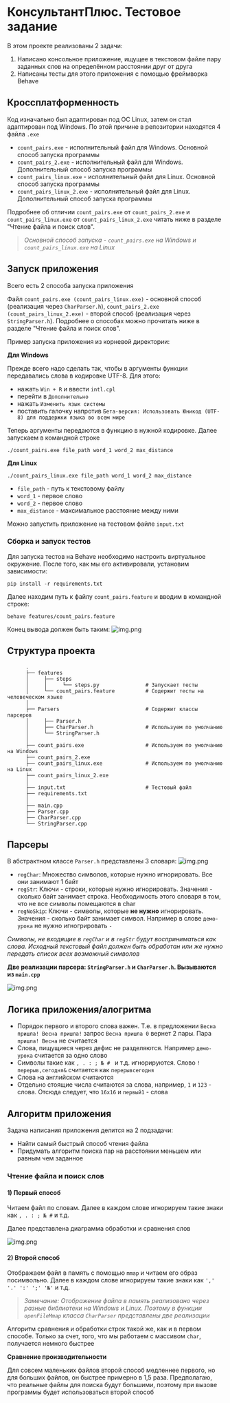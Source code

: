 # КонсультантПлюс. Тестовое задание

В этом проекте реализованы 2 задачи:
1) Написано консольное приложение, ищущее в текстовом файле пару заданных слов
   на определённом расстоянии друг от друга
2) Написаны тесты для этого приложения с помощью фреймворка Behave

## Кроссплатформенность 

Код изначально был адаптирован под ОС Linux, затем он стал адаптирован под Windows.
По этой причине в репозитории находятся 4 файла ```.exe```

* ```count_pairs.exe``` - исполнительный файл для Windows. Основной способ запуска программы
* ```count_pairs_2.exe``` - исполнительный файл для Windows. Дополнительный способ запуска программы
* ```count_pairs_linux.exe``` - исполнительный файл для Linux. Основной способ запуска программы
* ```count_pairs_linux_2.exe``` - исполнительный файл для Linux. Дополнительный способ запуска программы

Подробнее об отличии ```count_pairs.exe``` от ```count_pairs_2.exe``` и ```count_pairs_linux.exe``` от ```count_pairs_linux_2.exe```
читать ниже в разделе "Чтение файла и поиск слов".

>_Основной способ запуска - ```count_pairs.exe``` на Windows и ```count_pairs_linux.exe``` на Linux_ 

## Запуск приложения
Всего есть 2 способа запуска приложения

Файл ```count_pairs.exe (count_pairs_linux.exe)``` - основной способ (реализация через ```CharParser.h```), ```count_pairs_2.exe (count_pairs_linux_2.exe)``` - второй способ (реализация через ```StringParser.h```).
Подробнее о способах можно прочитать ниже в разделе "Чтение файла и поиск слов".

Пример запуска приложения из корневой директории:

**Для Windows**

Прежде всего надо сделать так, чтобы в аргументы функции передавались слова в кодировке UTF-8. Для этого:

* нажать ```Win + R``` и ввести ```intl.cpl```
* перейти в ```Дополнительно```
* нажать ```Изменить язык системы```
* поставить галочку напротив ```Бета-версия: Использовать Юникод (UTF-8) для поддержки языка во всем мире```

Теперь аргументы передаются в функцию в нужной кодировке. Далее запускаем в командной строке 
```
./count_pairs.exe file_path word_1 word_2 max_distance 
```

**Для Linux**
```
./count_pairs_linux.exe file_path word_1 word_2 max_distance 
```

* ```file_path``` - путь к текстовому файлу
* ```word_1``` - первое слово
* ```word_2``` - первое слово
* ```max_distance``` - максимальное расстояние между ними

Можно запустить приложение на тестовом файле ``` input.txt ```

### Сборка и запуск тестов

Для запуска тестов на Behave необходимо настроить виртуальное окружение.
После того, как мы его активировали, установим зависимости:
```
pip install -r requirements.txt 
```

Далее находим путь к файлу ```count_pairs.feature``` и вводим в командной строке:
```
behave features/count_pairs.feature
```

Конец вывода должен быть таким:
![img.png](images/img.png)


## Структура проекта

```
      .
      ├── features                        
      │     ├── steps  
      │     │     └── steps.py               # Запускает тесты
      │     └── count_pairs.feature          # Содержит тесты на человеческом языке
      │    
      ├── Parsers                            # Содержит классы парсеров
      │     ├── Parser.h
      │     ├── CharParser.h                 # Используем по умолчанию
      │     └── StringParser.h
      │    
      ├── count_pairs.exe                    # Используем по умолчанию на Windows
      ├── count_pairs_2.exe
      ├── count_pairs_linux.exe              # Используем по умолчанию на Linux
      ├── count_pairs_linux_2.exe
      │    
      ├── input.txt                          # Тестовый файл
      ├── requirements.txt
      │    
      ├── main.cpp
      ├── Parser.cpp
      ├── CharParser.cpp
      └── StringParser.cpp
```

## Парсеры

В абстрактном классе ```Parser.h``` представлены 3 словаря:
![img.png](images/dictionaries.png)

* ```regChar```: Множество символов, которые нужно игнорировать. Все они занимают 1 байт
* ```regStr```: Ключи - строки, которые нужно игнорировать. Значения - сколько байт занимает строка. Необходимость этого словаря в том, что не все символы помещаются в char
* ```regNoSkip```: Ключи - символы, которые **не нужно** игнорировать. Значения - сколько байт занимает символ. Например в слове ```демо-урока``` не нужно игногрировать ```-```

_Символы, не входящие в ```regChar``` и в ```regStr``` будут восприниматься как слова. Исходный текстовый файл должен быть обработан или же нужно передать список всех возможный символов_

**Две реализации парсера: ```StringParser.h``` и ```CharParser.h```. Вызываются из ```main.cpp```**

![img.png](images/parser.png)

## Логика приложения/алогритма

* Порядок первого и второго слова важен. Т.е. в предложении ```Весна пришла! Весна пришла!``` запрос ```Весна пришла 0``` вернет 2 пары. Пара ```пришла! Весна``` не считается
* Слова, пищущиеся через дефис не разделяются. Например ```демо-урока``` считается за одно слово
* Символы такие как ```, . : ; № # ``` и т.д. игнорируются. Слово ```!перерыв,сегодня&``` считается как ```перерывсегодня``` 
* Слова на английском считаются
* Отдельно стоящие числа считаются за слова, например, ```1``` и ```123``` - слова. Отсюда следует, что ```16x16``` и ```первый1``` - слова



## Алгоритм приложения

Задача написания приложения делится на 2 подзадачи:
* Найти самый быстрый способ чтения файла
* Придумать алгоритм поиска пар на расстоянии меньшем или равным чем заданное 
  
  
### Чтение файла и поиск слов

#### 1) Первый способ

Читаем файл по словам. Далее в каждом слове игнорируем такие знаки как `````, . : ; № #````` и т.д.

Далее представлена диаграмма обработки и сравнения слов

![img.png](images/scheme.png)

#### 2) Второй способ

Отображаем файл в память с помощью ```mmap``` и читаем его образ посимвольно. Далее в каждом слове игнорируем такие знаки как ```',' '.' ':' ';' '№'``` и т.д.

>_Замечание: Отображение файла в память реализовано через разные библиотеки на Windows и Linux. 
Поэтому в функции ```openFileMmap``` класса ```CharParser``` представлены две реализации_

Алгоритм сравнения и обработки строк такой же, как и в первом способе. Только за счет, того, что мы работаем с массивом ```char```, получается немного быстрее


**Сравнение производительности**

Для совсем маленьких файлов второй способ медленнее первого, но для больших файлов, он быстрее примерно в 1,5 раза.
Предполагаю, что реальные файлы для поиска будут большими, поэтому при вызове программы будет использоваться второй способ




